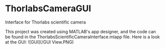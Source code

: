 # ThorlabsCameraGUI
Interface for Thorlabs scientific camera

This project was created using MATLAB's app designer, and the code can be found in the ThorlabsScientificCameraInterface.mlapp file. Here is a look at the GUI:
![GUI](/GUI View.PNG)
